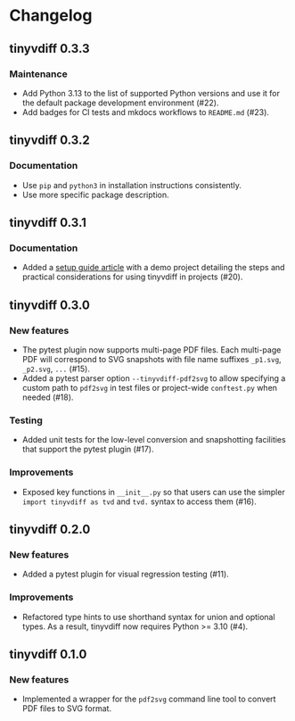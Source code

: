 # Changelog

## tinyvdiff 0.3.3

### Maintenance

- Add Python 3.13 to the list of supported Python versions and
  use it for the default package development environment (#22).
- Add badges for CI tests and mkdocs workflows to `README.md` (#23).

## tinyvdiff 0.3.2

### Documentation

- Use `pip` and `python3` in installation instructions consistently.
- Use more specific package description.

## tinyvdiff 0.3.1

### Documentation

- Added a [setup guide article](https://nanx.me/tinyvdiff/articles/setup/)
  with a demo project detailing the steps and practical considerations for
  using tinyvdiff in projects (#20).

## tinyvdiff 0.3.0

### New features

- The pytest plugin now supports multi-page PDF files.
  Each multi-page PDF will correspond to SVG snapshots with file name
  suffixes `_p1.svg`, `_p2.svg`, `...` (#15).
- Added a pytest parser option `--tinyvdiff-pdf2svg` to allow specifying a
  custom path to `pdf2svg` in test files or project-wide `conftest.py`
  when needed (#18).

### Testing

- Added unit tests for the low-level conversion and snapshotting facilities
  that support the pytest plugin (#17).

### Improvements

- Exposed key functions in `__init__.py` so that users can use the simpler
  `import tinyvdiff as tvd` and `tvd.` syntax to access them (#16).

## tinyvdiff 0.2.0

### New features

- Added a pytest plugin for visual regression testing (#11).

### Improvements

- Refactored type hints to use shorthand syntax for union and optional types.
  As a result, tinyvdiff now requires Python >= 3.10 (#4).

## tinyvdiff 0.1.0

### New features

- Implemented a wrapper for the `pdf2svg` command line tool to convert
  PDF files to SVG format.
